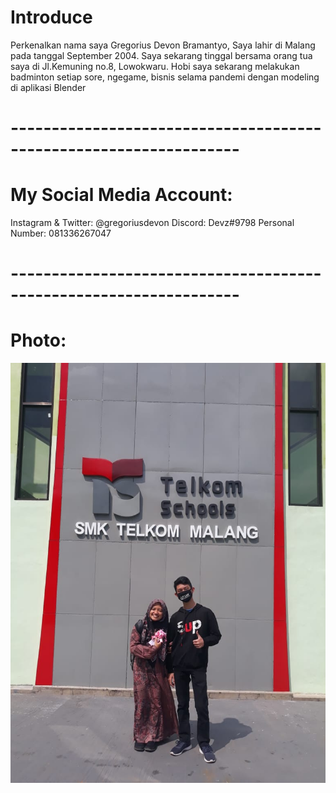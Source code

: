 # Introduce
Perkenalkan nama saya Gregorius Devon Bramantyo, Saya lahir di Malang pada tanggal September 2004. Saya sekarang tinggal bersama orang tua saya di Jl.Kemuning no.8, Lowokwaru. Hobi saya sekarang
melakukan badminton setiap sore, ngegame, bisnis selama pandemi dengan modeling di aplikasi Blender
# ------------------------------------------------------------------
# My Social Media Account:
Instagram & Twitter: @gregoriusdevon
Discord: Devz#9798
Personal Number: 081336267047
# ------------------------------------------------------------------
# Photo:
![alt text](https://github.com/NextDvn/Perkenalan/blob/master/IMG-20200622-WA0016.jpg)
